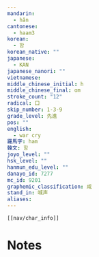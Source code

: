 ```yaml
---
mandarin:
  - hǎn
cantonese:
  - haam3
korean:
  - 함
korean_native: ""
japanese:
  - KAN
japanese_nanori: ""
vietnamese:
middle_chinese_initial: h
middle_chinese_final: ɑm
stroke_count: "12"
radical: 口
skip_number: 1-3-9
grade_level: 先進
pos: ""
english:
  - war cry
羅馬字: ham
韓文: 함
joyo_level: ""
hsk_level: ""
hanmun_edu_level: ""
danayo_id: 7277
mc_id: 9201
graphemic_classification: 咸
stand_in: 喊声
aliases:
---
```

```meta-bind-embed
[[nav/char_info]]
```

# Notes
